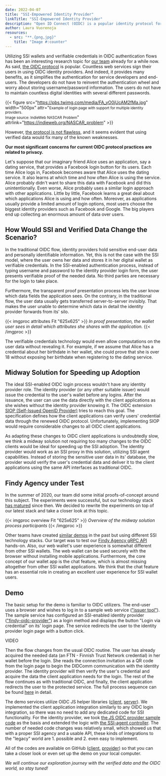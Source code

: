 ```yaml
---
date: 2022-04-07
title: "SSI-Empowered Identity Provider"
linkTitle: "SSI-Empowered Identity Provider"
description: "Open ID Connect (OIDC) is a popular identity protocol for authenticating users and providing identity data for access control. It allows web services to externalize the authentication of end-users by securely signing users in using a third-party identity provider. Findy Agency team has experimented with integrating SSI (self-sovereign identity) agent capabilities to a sample OIDC provider, thus enabling verified data usage in the login flow. The proof-of-concept shows that this approach would allow numerous web applications to switch to SSI-based login with minimal changes."
author: Laura Vuorenoja
resources:
  - src: "**.{png,jpg}"
    title: "Image #:counter"
---
```


Utilizing SSI wallets and verifiable credentials in OIDC authentication flows has been an interesting research topic for [our team](https://findy-network.github.io) already for a while now. As said, [the OIDC protocol](https://openid.net/connect/) is popular. Countless web services sign their users in using OIDC identity providers. And indeed, it provides many benefits, as it simplifies the authentication for service developers and end-users. The developers do not have to reinvent the authentication wheel and worry about storing username/password information. The users do not have to maintain countless digital identities with several different passwords.

{{< figure src="https://pbs.twimg.com/media/FA_yO0jUcAM2fMa.jpg" width="500px" attr="<small>Example of login page with support for multiple identity providers.<br/>Image source: IndieWeb NASCAR Problem</small>" attrlink="https://indieweb.org/NASCAR_problem" >}}

However, [the protocol is not flawless](https://medium.com/mattr-global/if-you-build-an-island-youll-need-a-boat-537f48525edc), and it seems evident that using verified data would fix many of the known weaknesses.

**Our most significant concerns for current OIDC protocol practices are related to privacy.**

Let's suppose that our imaginary friend Alice uses an application, say a dating service, that provides a Facebook login button for its users. Each time Alice logs in, Facebook becomes aware that Alice uses the dating service. It also learns at which time and how often Alice is using the service. Alice probably didn't want to share this data with Facebook and did this unintentionally. Even worse, Alice probably uses a similar login approach with other applications. Little by little, Facebook learns a great deal about which applications Alice is using and how often. Moreover, as applications usually provide a limited amount of login options, most users choose the biggest identity providers such as Facebook and Google. The big players end up collecting an enormous amount of data over users.

## How Would SSI and Verified Data Change the Scenario?

In the traditional OIDC flow, identity providers hold sensitive end-user data and personally identifiable information. Yet, this is not the case with the SSI model, where the user owns her data and stores it in her digital wallet as verifiable credentials. In the SSI-enabled authentication process, instead of typing username and password to the identity provider login form, the user presents verifiable proof of the needed data. No third parties are necessary for the login to take place.

Furthermore, the transparent proof presentation process lets the user know which data fields the application sees. On the contrary, in the traditional flow, the user data usually gets transferred server-to-server invisibly. That makes the user unable to determine which data in detail the identity provider forwards from its' silo.

{{< imgproc attributes Fit "625x625" >}}
<em>In proof presentation, the wallet user sees in detail which attributes she shares with the application.</em>
{{< /imgproc >}}

The verifiable credentials technology would even allow computations on the user data without revealing it. For example, if we assume that Alice has a credential about her birthdate in her wallet, she could prove that she is over 18 without exposing her birthdate when registering to the dating service.

## Midway Solution for Speeding up Adoption

The ideal SSI-enabled OIDC login process wouldn't have any identity provider role. The identity provider (or any other suitable issuer) would issue the credential to the user's wallet before any logins. After the issuance, the user can use the data directly with the client applications as she wishes without the identity provider knowing it. The OIDC extension [SIOP (Self-Issued OpenID Provider)](https://openid.net/specs/openid-connect-self-issued-v2-1_0.html) tries to reach this goal. The specification defines how the client applications can verify users' credential data through the renewed OIDC protocol. Unfortunately, implementing SIOP would require considerable changes to all OIDC client applications.

As adapting these changes to OIDC client applications is undoubtedly slow, we think a midway solution not requiring too many changes to the OIDC clients would be ideal for speeding up the SSI adoption. The identity provider would work as an SSI proxy in this solution, utilizing SSI agent capabilities. Instead of storing the sensitive user data in its' database, the provider would verify the user's credential data and deliver it to the client applications using the same API interfaces as traditional OIDC.

## Findy Agency under Test

In the summer of 2020, our team did some initial proofs-of-concept around this subject. The experiments were successful, but our technology stack [has matured](https://findy-network.github.io/blog/2021/08/11/announcing-findy-agency/) since then. We decided to rewrite the experiments on top of our latest stack and take a closer look at this topic.

{{< imgproc overview Fit "625x625" >}}
<em>Overview of the midway solution process participants</em>
{{< /imgproc >}}

Other teams have created [similar demos](https://github.com/bcgov/vc-authn-oidc/blob/main/docs/README.md) in the past but using different SSI technology stacks. Our target was to test our [Findy Agency gRPC API](https://github.com/findy-network/findy-agent-api) hands-on. Also, our web wallet's user experience is somewhat different from other SSI wallets. The web wallet can be used securely with the browser without installing mobile applications. Furthermore, the core concept of our wallet app is the chat feature, which is almost missing altogether from other SSI wallet applications. We think that the chat feature has an essential role in creating an excellent user experience for SSI wallet users.

## Demo

The basic setup for the demo is familiar to OIDC utilizers. The end-user uses a browser and wishes to log in to a sample web service (["issuer tool"](https://github.com/findy-network/findy-issuer-tool)). The sample service has configured an SSI-enabled identity provider (["findy-oidc-provider"](https://github.com/findy-network/findy-oidc-provider)) as a login method and displays the button "Login via credential" on its' login page. The service redirects the user to the identity provider login page with a button click.

VIDEO

Then the flow changes from the usual OIDC routine. The user has already acquired the needed data (an FTN - Finnish Trust Network credential) in her wallet before the login. She reads the connection invitation as a QR code from the login page to begin the DIDComm communication with the identity provider. The identity provider will then verify the user's credential and acquire the data the client application needs for the login. The rest of the flow continues as with traditional OIDC, and finally, the client application redirects the user to the protected service. The full process sequence can be found [here](https://github.com/findy-network/findy-oidc-provider#oidc-login-flow-with-didcomm) in detail.

The demo services utilize OIDC JS helper libraries ([client](https://github.com/panva/node-openid-client), [server](https://github.com/panva/node-oidc-provider)). We implemented the client application integration similarly to any OIDC login integration, so there was no need to add any dedicated code for SSI functionality. For the identity provider, we took [the JS OIDC provider sample code](https://github.com/panva/node-oidc-provider/tree/main/example) as the basis and extended the logic with [the SSI-agent controller](https://github.com/findy-network/findy-oidc-provider/blob/master/src/agent/index.js). The number of needed code changes was relatively small, which showed us that with a proper SSI agency and a usable API, these kinds of integrations to the "legacy" world are 1. possible and 2. even easy to implement.

All of the codes are available on GitHub ([client](https://github.com/findy-network/findy-issuer-tool), [provider](https://github.com/findy-network/findy-oidc-provider)) so that you can take a closer look or even set up the demo on your local computer.

_We will continue our exploration journey with the verified data and the OIDC world, so stay tuned!_
